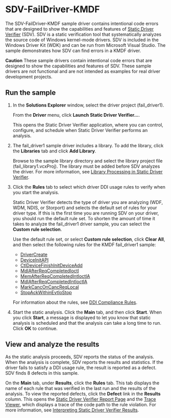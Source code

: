 <!---
    name: SDV-FailDriver-KMDF
    platform: KMDF
    language: cpp
    category: StaticDriverVerifier Tools
    description: Demonstrates how Static Driver Verifier (SDV) can find errors in a KMDF driver.
    samplefwlink: https://go.microsoft.com/fwlink/p/?LinkId=617993
--->


SDV-FailDriver-KMDF
===================

The SDV-FailDriver-KMDF sample driver contains intentional code errors that are designed to show the capabilities and features of [Static Driver Verifier](https://msdn.microsoft.com/en-us/library/windows/hardware/ff552808) (SDV). SDV is a static verification tool that systematically analyzes the source code of Windows kernel-mode drivers. SDV is included in the Windows Driver Kit (WDK) and can be run from Microsoft Visual Studio. The sample demonstrates how SDV can find errors in a KMDF driver.

**Caution** These sample drivers contain intentional code errors that are designed to show the capabilities and features of SDV. These sample drivers are not functional and are not intended as examples for real driver development projects.

Run the sample
--------------

1.  In the **Solutions Explorer** window, select the driver project (fail\_driver1).

    From the **Driver** menu, click **Launch Static Driver Verifier...**.

    This opens the Static Driver Verifier application, where you can control, configure, and schedule when Static Driver Verifier performs an analysis.

2.  The fail\_driver1 sample driver includes a library. To add the library, click the **Libraries** tab and click **Add Library**.

    Browse to the sample library directory and select the library project file (fail\_library1.vcxProj). The library must be added before SDV analyzes the driver. For more information, see [Library Processing in Static Driver Verifier](https://msdn.microsoft.com/en-us/library/windows/hardware/ff548182).

3.  Click the **Rules** tab to select which driver DDI usage rules to verify when you start the analysis.

    Static Driver Verifier detects the type of driver you are analyzing (WDF, WDM, NDIS, or Storport) and selects the default set of rules for your driver type. If this is the first time you are running SDV on your driver, you should run the default rule set. To shorten the amount of time it takes to analyze the fail\_driver1 driver sample, you can select the **Custom rule selection**.

    Use the default rule set, or select **Custom rule selection**, click **Clear All**, and then select the following rules for the KMDF fail\_driver1 sample:

    -   [DriverCreate](https://msdn.microsoft.com/en-us/library/windows/hardware/ff544957)
    -   [DeviceInitAPI](https://msdn.microsoft.com/en-us/library/windows/hardware/ff544843)
    -   [CtlDeviceFinishInitDeviceAdd](https://msdn.microsoft.com/en-us/library/windows/hardware/ff543607)
    -   [MdlAfterReqCompletedIoctl](https://msdn.microsoft.com/en-us/library/windows/hardware/ff549047)
    -   [MemAfterReqCompletedIntIoctlA](https://msdn.microsoft.com/en-us/library/windows/hardware/ff549090)
    -   [MdlAfterReqCompletedIntIoctlA](https://msdn.microsoft.com/en-us/library/windows/hardware/ff549042)
    -   [MarkCancOnCancReqLocal](https://msdn.microsoft.com/en-us/library/windows/hardware/ff549011)
    -   [StopAckWithinEvtIoStop](https://msdn.microsoft.com/en-us/library/windows/hardware/ff552846)

    For information about the rules, see [DDI Compliance Rules](https://msdn.microsoft.com/en-us/library/windows/hardware/ff552840).

4.  Start the static analysis. Click the **Main** tab, and then click **Start**. When you click **Start**, a message is displayed to let you know that static analysis is scheduled and that the analysis can take a long time to run. Click **OK** to continue.

View and analyze the results
----------------------------

As the static analysis proceeds, SDV reports the status of the analysis. When the analysis is complete, SDV reports the results and statistics. If the driver fails to satisfy a DDI usage rule, the result is reported as a defect. SDV finds 8 defects in this sample.

On the **Main** tab, under **Results**, click the **Rules** tab. This tab displays the name of each rule that was verified in the last run and the results of the analysis. To view the reported defects, click the **Defect** link in the **Results** column. This opens the [Static Driver Verifier Report Page](https://msdn.microsoft.com/en-us/library/windows/hardware/ff552834) and the [Trace Viewer](https://msdn.microsoft.com/en-us/library/windows/hardware/ff544659), which displays a trace of the code path to the rule violation. For more information, see [Interpreting Static Driver Verifier Results](https://msdn.microsoft.com/en-us/library/windows/hardware/ff547228).

